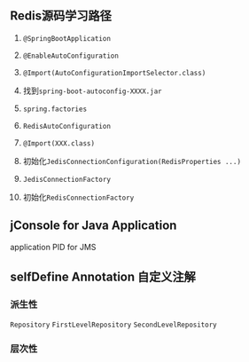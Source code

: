 ## **Redis源码学习路径**

1. `@SpringBootApplication`

2. `@EnableAutoConfiguration`

3. `@Import(AutoConfigurationImportSelector.class)`

4. 找到`spring-boot-autoconfig-XXXX.jar`

5. `spring.factories`

6. `RedisAutoConfiguration`

7. `@Import(XXX.class)`

8.  初始化`JedisConnectionConfiguration(RedisProperties ...)`

9. `JedisConnectionFactory`

10. 初始化`RedisConnectionFactory`

## jConsole for Java Application
application PID for JMS

## selfDefine Annotation 自定义注解
### 派生性
`Repository` `FirstLevelRepository` `SecondLevelRepository`
### 层次性
